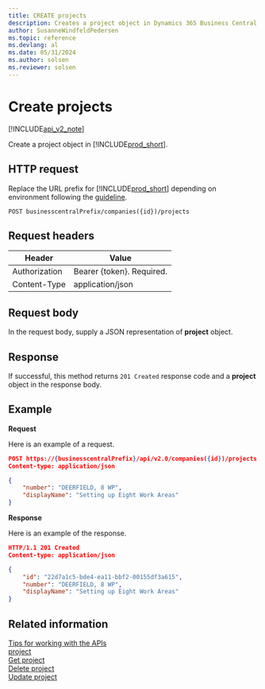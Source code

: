 ```yaml
---
title: CREATE projects  
description: Creates a project object in Dynamics 365 Business Central.
author: SusanneWindfeldPedersen
ms.topic: reference
ms.devlang: al
ms.date: 05/31/2024
ms.author: solsen
ms.reviewer: solsen
---
```


# Create projects

[!INCLUDE[api_v2_note](../../../includes/api_v2_note.md)]

Create a project object in [!INCLUDE[prod_short](../../../includes/prod_short.md)].

## HTTP request
Replace the URL prefix for [!INCLUDE[prod_short](../../../includes/prod_short.md)] depending on environment following the [guideline](../../v2.0/endpoints-apis-for-dynamics.md).
```
POST businesscentralPrefix/companies({id})/projects
```

## Request headers

|Header|Value|
|------|-----|
|Authorization  |Bearer {token}. Required. |
|Content-Type  |application/json|

## Request body
In the request body, supply a JSON representation of **project** object.

## Response
If successful, this method returns ```201 Created``` response code and a **project** object in the response body.

## Example

**Request**

Here is an example of a request.

```json
POST https://{businesscentralPrefix}/api/v2.0/companies({id})/projects
Content-type: application/json

{
    "number": "DEERFIELD, 8 WP",
    "displayName": "Setting up Eight Work Areas"
}
```

**Response**

Here is an example of the response. 

```json
HTTP/1.1 201 Created
Content-type: application/json

{
    "id": "22d7a1c5-bde4-ea11-bbf2-00155df3a615",
    "number": "DEERFIELD, 8 WP",
    "displayName": "Setting up Eight Work Areas"
}
```

## Related information
[Tips for working with the APIs](../../../developer/devenv-connect-apps-tips.md)    
[project](../resources/dynamics_project.md)    
[Get project](dynamics_project_Get.md)    
[Delete project](dynamics_project_Delete.md)    
[Update project](dynamics_project_Update.md)    
